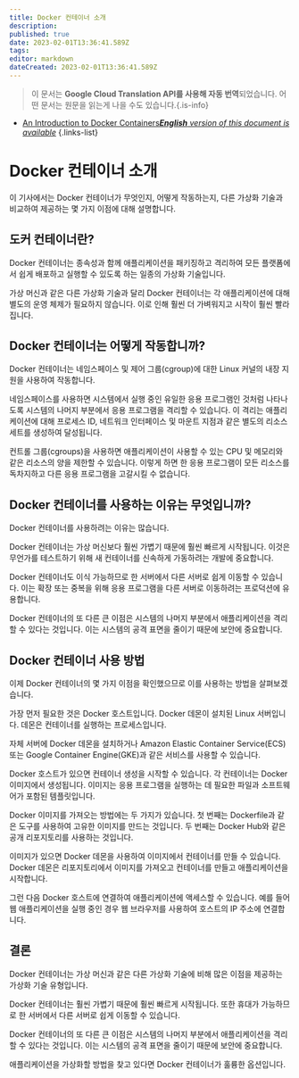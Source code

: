 ```yaml
---
title: Docker 컨테이너 소개
description: 
published: true
date: 2023-02-01T13:36:41.589Z
tags: 
editor: markdown
dateCreated: 2023-02-01T13:36:41.589Z
---
```


> 이 문서는 **Google Cloud Translation API를 사용해 자동 번역**되었습니다.
어떤 문서는 원문을 읽는게 나을 수도 있습니다.{.is-info}

- [An Introduction to Docker Containers***English** version of this document is available*](/en/Knowledge-base/Docker/an-introduction-to-docker-containers)
{.links-list}



# Docker 컨테이너 소개

이 기사에서는 Docker 컨테이너가 무엇인지, 어떻게 작동하는지, 다른 가상화 기술과 비교하여 제공하는 몇 가지 이점에 대해 설명합니다.

## 도커 컨테이너란?

Docker 컨테이너는 종속성과 함께 애플리케이션을 패키징하고 격리하여 모든 플랫폼에서 쉽게 배포하고 실행할 수 있도록 하는 일종의 가상화 기술입니다.

가상 머신과 같은 다른 가상화 기술과 달리 Docker 컨테이너는 각 애플리케이션에 대해 별도의 운영 체제가 필요하지 않습니다. 이로 인해 훨씬 더 가벼워지고 시작이 훨씬 빨라집니다.

## Docker 컨테이너는 어떻게 작동합니까?

Docker 컨테이너는 네임스페이스 및 제어 그룹(cgroup)에 대한 Linux 커널의 내장 지원을 사용하여 작동합니다.

네임스페이스를 사용하면 시스템에서 실행 중인 유일한 응용 프로그램인 것처럼 나타나도록 시스템의 나머지 부분에서 응용 프로그램을 격리할 수 있습니다. 이 격리는 애플리케이션에 대해 프로세스 ID, 네트워크 인터페이스 및 마운트 지점과 같은 별도의 리소스 세트를 생성하여 달성됩니다.

컨트롤 그룹(cgroups)을 사용하면 애플리케이션이 사용할 수 있는 CPU 및 메모리와 같은 리소스의 양을 제한할 수 있습니다. 이렇게 하면 한 응용 프로그램이 모든 리소스를 독차지하고 다른 응용 프로그램을 고갈시킬 수 없습니다.

## Docker 컨테이너를 사용하는 이유는 무엇입니까?

Docker 컨테이너를 사용하려는 이유는 많습니다.

Docker 컨테이너는 가상 머신보다 훨씬 가볍기 때문에 훨씬 빠르게 시작됩니다. 이것은 무언가를 테스트하기 위해 새 컨테이너를 신속하게 가동하려는 개발에 중요합니다.

Docker 컨테이너도 이식 가능하므로 한 서버에서 다른 서버로 쉽게 이동할 수 있습니다. 이는 확장 또는 중복을 위해 응용 프로그램을 다른 서버로 이동하려는 프로덕션에 유용합니다.

Docker 컨테이너의 또 다른 큰 이점은 시스템의 나머지 부분에서 애플리케이션을 격리할 수 있다는 것입니다. 이는 시스템의 공격 표면을 줄이기 때문에 보안에 중요합니다.

## Docker 컨테이너 사용 방법

이제 Docker 컨테이너의 몇 가지 이점을 확인했으므로 이를 사용하는 방법을 살펴보겠습니다.

가장 먼저 필요한 것은 Docker 호스트입니다. Docker 데몬이 설치된 Linux 서버입니다. 데몬은 컨테이너를 실행하는 프로세스입니다.

자체 서버에 Docker 데몬을 설치하거나 Amazon Elastic Container Service(ECS) 또는 Google Container Engine(GKE)과 같은 서비스를 사용할 수 있습니다.

Docker 호스트가 있으면 컨테이너 생성을 시작할 수 있습니다. 각 컨테이너는 Docker 이미지에서 생성됩니다. 이미지는 응용 프로그램을 실행하는 데 필요한 파일과 소프트웨어가 포함된 템플릿입니다.

Docker 이미지를 가져오는 방법에는 두 가지가 있습니다. 첫 번째는 Dockerfile과 같은 도구를 사용하여 고유한 이미지를 만드는 것입니다. 두 번째는 Docker Hub와 같은 공개 리포지토리를 사용하는 것입니다.

이미지가 있으면 Docker 데몬을 사용하여 이미지에서 컨테이너를 만들 수 있습니다. Docker 데몬은 리포지토리에서 이미지를 가져오고 컨테이너를 만들고 애플리케이션을 시작합니다.

그런 다음 Docker 호스트에 연결하여 애플리케이션에 액세스할 수 있습니다. 예를 들어 웹 애플리케이션을 실행 중인 경우 웹 브라우저를 사용하여 호스트의 IP 주소에 연결합니다.

## 결론

Docker 컨테이너는 가상 머신과 같은 다른 가상화 기술에 비해 많은 이점을 제공하는 가상화 기술 유형입니다.

Docker 컨테이너는 훨씬 가볍기 때문에 훨씬 빠르게 시작됩니다. 또한 휴대가 가능하므로 한 서버에서 다른 서버로 쉽게 이동할 수 있습니다.

Docker 컨테이너의 또 다른 큰 이점은 시스템의 나머지 부분에서 애플리케이션을 격리할 수 있다는 것입니다. 이는 시스템의 공격 표면을 줄이기 때문에 보안에 중요합니다.

애플리케이션을 가상화할 방법을 찾고 있다면 Docker 컨테이너가 훌륭한 옵션입니다.